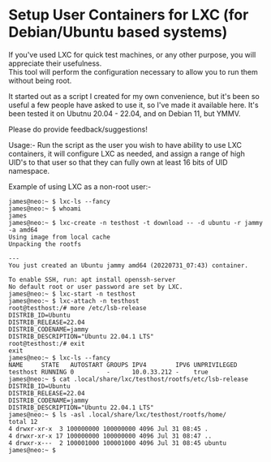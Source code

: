 # Setup User Containers for LXC (for Debian/Ubuntu based systems)

If you've used LXC for quick test machines, or any other purpose, you will appreciate their usefulness.  
This tool will perform the configuration necessary to allow you to run them without being root.

It started out as a script I created for my own convenience, but it's been so useful a few people have asked to use it, so I've made it available here.  It's been tested it on Ubutnu 20.04 - 22.04, and on Debian 11, but YMMV.

Please do provide feedback/suggestions!

Usage:-
Run the script as the user you wish to have ability to use LXC containers, it will configure LXC as needed, and assign a range of high UID's to that user so that they can fully own at least 16 bits of UID namespace.


Example of using LXC as a non-root user:-

```
james@neo:~ $ lxc-ls --fancy
james@neo:~ $ whoami
james
james@neo:~ $ lxc-create -n testhost -t download -- -d ubuntu -r jammy -a amd64
Using image from local cache
Unpacking the rootfs

---
You just created an Ubuntu jammy amd64 (20220731_07:43) container.

To enable SSH, run: apt install openssh-server
No default root or user password are set by LXC.
james@neo:~ $ lxc-start -n testhost
james@neo:~ $ lxc-attach -n testhost
root@testhost:/# more /etc/lsb-release 
DISTRIB_ID=Ubuntu
DISTRIB_RELEASE=22.04
DISTRIB_CODENAME=jammy
DISTRIB_DESCRIPTION="Ubuntu 22.04.1 LTS"
root@testhost:/# exit
exit
james@neo:~ $ lxc-ls --fancy
NAME     STATE   AUTOSTART GROUPS IPV4        IPV6 UNPRIVILEGED 
testhost RUNNING 0         -      10.0.33.212 -    true         
james@neo:~ $ cat .local/share/lxc/testhost/rootfs/etc/lsb-release 
DISTRIB_ID=Ubuntu
DISTRIB_RELEASE=22.04
DISTRIB_CODENAME=jammy
DISTRIB_DESCRIPTION="Ubuntu 22.04.1 LTS"
james@neo:~ $ ls -asl .local/share/lxc/testhost/rootfs/home/
total 12
4 drwxr-xr-x  3 100000000 100000000 4096 Jul 31 08:45 .
4 drwxr-xr-x 17 100000000 100000000 4096 Jul 31 08:47 ..
4 drwxr-x---  2 100001000 100001000 4096 Jul 31 08:45 ubuntu
james@neo:~ $ 
```
